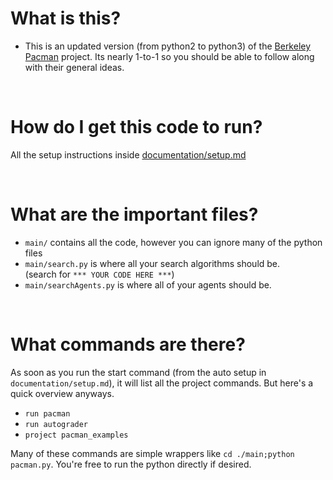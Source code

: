 # What is this?
- This is an updated version (from python2 to python3) of the [Berkeley Pacman](http://ai.berkeley.edu/search.html) project. Its nearly 1-to-1 so you should be able to follow along with their general ideas.

<br>

# How do I get this code to run?

All the setup instructions inside [documentation/setup.md](https://github.com/jeff-hykin/berkeley_pacman/blob/master/documentation/setup.md)

<br>

# What are the important files?

- `main/` contains all the code, however you can ignore many of the python files
- `main/search.py` is where all your search algorithms should be.<br>(search for `*** YOUR CODE HERE ***`)
- `main/searchAgents.py` is where all of your agents should be.

<br>

# What commands are there?

As soon as you run the start command (from the auto setup in `documentation/setup.md`), it will list all the project commands. But here's a quick overview anyways.
- `run pacman`
- `run autograder`
- `project pacman_examples`

Many of these commands are simple wrappers like `cd ./main;python pacman.py`. You're free to run the python directly if desired.
